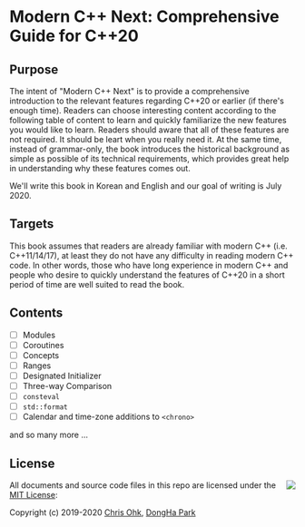 # Modern C++ Next: Comprehensive Guide for C++20

## Purpose

The intent of "Modern C++ Next" is to provide a comprehensive introduction to the relevant features regarding C++20 or earlier (if there's enough time). Readers can choose interesting content according to the following table of content to learn and quickly familiarize the new features you would like to learn. Readers should aware that all of these features are not required. It should be leart when you really need it. At the same time, instead of grammar-only, the book introduces the historical background as simple as possible of its technical requirements, which provides great help in understanding why these features comes out.

We'll write this book in Korean and English and our goal of writing is July 2020.

## Targets

This book assumes that readers are already familiar with modern C++ (i.e. C++11/14/17), at least they do not have any difficulty in reading modern C++ code. In other words, those who have long experience in modern C++ and people who desire to quickly understand the features of C++20 in a short period of time are well suited to read the book.

## Contents

- [ ] Modules
- [ ] Coroutines
- [ ] Concepts
- [ ] Ranges
- [ ] Designated Initializer
- [ ] Three-way Comparison
- [ ] `consteval`
- [ ] `std::format`
- [ ] Calendar and time-zone additions to `<chrono>`

and so many more ...

## License

<img align="right" src="http://opensource.org/trademarks/opensource/OSI-Approved-License-100x137.png">

All documents and source code files in this repo are licensed under the [MIT License](http://opensource.org/licenses/MIT):

Copyright (c) 2019-2020 [Chris Ohk](http://www.github.com/utilForever), [DongHa Park](https://github.com/luncliff)
